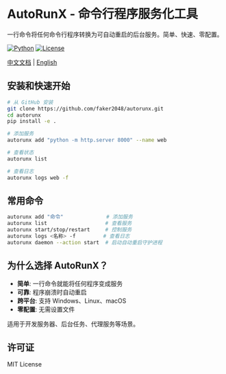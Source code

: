 # AutoRunX - 命令行程序服务化工具

一行命令将任何命令行程序转换为可自动重启的后台服务。简单、快速、零配置。

[![Python](https://img.shields.io/badge/python-3.8+-blue.svg)](https://python.org) [![License](https://img.shields.io/badge/license-MIT-blue.svg)](LICENSE)

[中文文档](README_zh.md) | [English](README.md)

## 安装和快速开始

```bash
# 从 GitHub 安装
git clone https://github.com/faker2048/autorunx.git
cd autorunx
pip install -e .

# 添加服务
autorunx add "python -m http.server 8000" --name web

# 查看状态
autorunx list

# 查看日志
autorunx logs web -f
```

## 常用命令

```bash
autorunx add "命令"              # 添加服务
autorunx list                   # 查看服务
autorunx start/stop/restart     # 控制服务
autorunx logs <名称> -f         # 查看日志
autorunx daemon --action start  # 启动自动重启守护进程
```

## 为什么选择 AutoRunX？

- **简单**: 一行命令就能将任何程序变成服务
- **可靠**: 程序崩溃时自动重启
- **跨平台**: 支持 Windows、Linux、macOS
- **零配置**: 无需设置文件

适用于开发服务器、后台任务、代理服务等场景。

## 许可证

MIT License